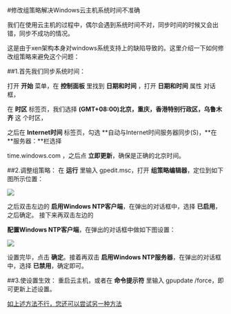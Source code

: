 <!-- --- tag: windows 云主机 独立服务器 -->

<!-- --- title: 修改组策略解决Windows云主机系统时间不准确 -->
#修改组策略解决Windows云主机系统时间不准确

我们在使用云主机的过程中，偶尔会遇到系统时间不对，同步时间的时候又会出错，同步不成功的情况。

这是由于xen架构本身对windows系统支持上的缺陷导致的。这里介绍一下如何修改组策略来避免这个问题： 

##1.首先我们同步系统时间：

   打开 **开始** 菜单，在 **控制面板** 里找到 **日期和时间** ，打开 **日期和时间** 属性 对话框，  

   在 **时区** 标签页，我们选择 **(GMT+08:00)北京，重庆，香港特别行政区，乌鲁木齐** 这    个时区， 

   之后在 **Internet时间** 标签页，勾选 **自动与Internet时间服务器同步(S)，**在 **服务器：**栏选择 

   time.windows.com ，之后点 **立即更新**，确保是正确的北京时间。

##2.调整组策略：
在 **运行** 里输入 gpedit.msc，打开 **组策略编辑器**，定位到如下图所示位置：


![](http://kb.51hosting.com/_media/kb/win2003systim01.png)

之后双击左边的 **启用Windows NTP客户端**，在弹出的对话框中，选择 **已启用**，之后确定。 接下来再双击左边的 

**配置Windows NTP客户端**，在弹出的对话框中做如下图设置：


![](http://kb.51hosting.com/_media/kb/win2003systim02.png?t=1382684848&w=416&h=443&tok=9d19d6)


设置完毕，点击 **确定**。接着再双击 **启用Windows NTP服务器**，在弹出的对话框中，选择 **已禁用**，确定即可。

##3.使设置生效： 
重启云主机，或者在 **命令提示符** 里输入 gpupdate /force，即可更新上述设置。

 [如上述方法不行，您还可以尝试另一种方法 ](http://kb.51hosting.com/kb/updata_time.md)